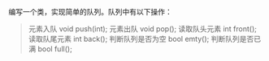 编写一个类，实现简单的队列。队列中有以下操作：
> 元素入队             void push(int);
> 元素出队             void pop();
> 读取队头元素         int front();
> 读取队尾元素         int back();
> 判断队列是否为空     bool emty();
> 判断队列是否已满     bool full();
